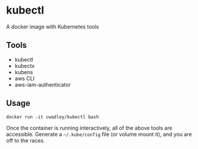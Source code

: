 # kubectl
A docker image with Kubernetes tools

## Tools
* kubectl
* kubectx
* kubens
* aws CLI
* aws-iam-authenticator

## Usage
`docker run -it cwadley/kubectl bash`

Once the container is running interactively, all of the above tools are accessible. Generate a `~/.kube/config` file (or volume mount it), and you are off to the races.